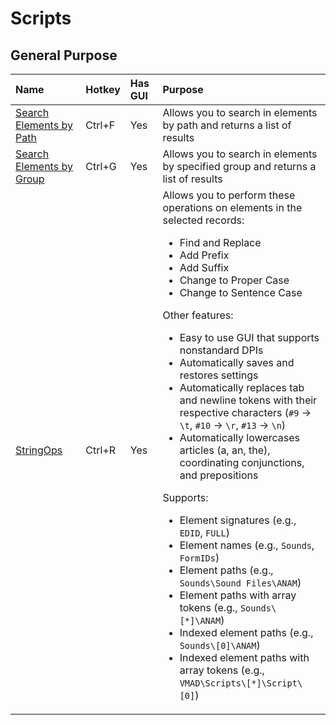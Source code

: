 <!-- TITLE: xEdit -->

# Scripts

## General Purpose

Name | Hotkey | Has GUI | Purpose
:--- | :--- | :--- | :---
[Search Elements by Path](https://gist.github.com/fireundubh/c2f8459d3516a08e79ea1049b76f8aa3) | Ctrl+F | Yes | Allows you to search in elements by path and returns a list of results
[Search Elements by Group](https://gist.github.com/fireundubh/acae7e5a08f1f2637222858ca7787c23) | Ctrl+G | Yes | Allows you to search in elements by specified group and returns a list of results
[StringOps](https://gist.github.com/fireundubh/978eccf07f699609db376480a100d179) | Ctrl+R | Yes | Allows you to perform these operations on elements in the selected records:<ul><li>Find and Replace<li>Add Prefix<li>Add Suffix<li>Change to Proper Case<li>Change to Sentence Case</ul>Other features:<ul><li>Easy to use GUI that supports nonstandard DPIs<li>Automatically saves and restores settings<li>Automatically replaces tab and newline tokens with their respective characters (`#9` -> `\t`, `#10` -> `\r`, `#13` -> `\n`)<li>Automatically lowercases articles (a, an, the), coordinating conjunctions, and prepositions</ul>Supports:<ul><li>Element signatures (e.g., `EDID`, `FULL`)<li>Element names (e.g., `Sounds`, `FormIDs`)<li>Element paths (e.g., `Sounds\Sound Files\ANAM`)<li>Element paths with array tokens (e.g., `Sounds\[*]\ANAM`)<li>Indexed element paths (e.g., `Sounds\[0]\ANAM`)<li>Indexed element paths with array tokens (e.g., `VMAD\Scripts\[*]\Script\[0]`)</ul>
